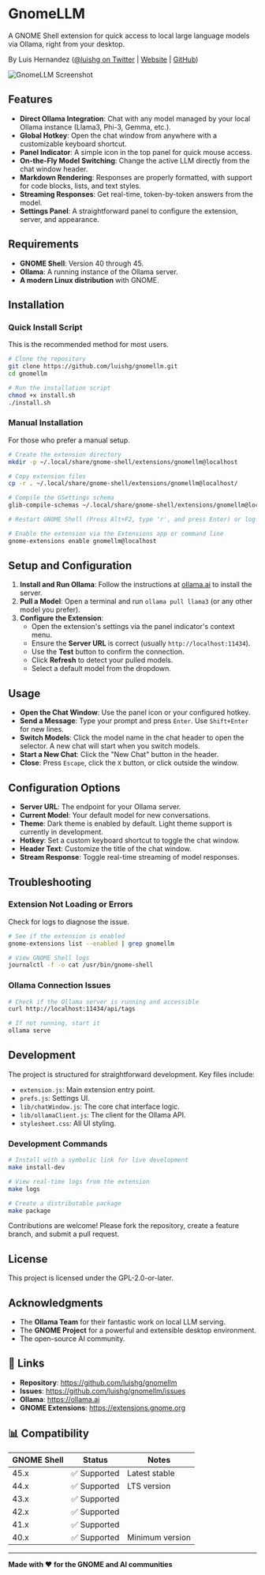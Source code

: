 # GnomeLLM

A GNOME Shell extension for quick access to local large language models via Ollama, right from your desktop.

By Luis Hernandez ([@luishg on Twitter](https://twitter.com/luishg) | [Website](https://www.luishg.com) | [GitHub](https://github.com/luishg))

![GnomeLLM Screenshot](https://raw.githubusercontent.com/luishg/gnomellm/main/screenshot.png)

## Features

- **Direct Ollama Integration**: Chat with any model managed by your local Ollama instance (Llama3, Phi-3, Gemma, etc.).
- **Global Hotkey**: Open the chat window from anywhere with a customizable keyboard shortcut.
- **Panel Indicator**: A simple icon in the top panel for quick mouse access.
- **On-the-Fly Model Switching**: Change the active LLM directly from the chat window header.
- **Markdown Rendering**: Responses are properly formatted, with support for code blocks, lists, and text styles.
- **Streaming Responses**: Get real-time, token-by-token answers from the model.
- **Settings Panel**: A straightforward panel to configure the extension, server, and appearance.

## Requirements

- **GNOME Shell**: Version 40 through 45.
- **Ollama**: A running instance of the Ollama server.
- **A modern Linux distribution** with GNOME.

## Installation

### Quick Install Script
This is the recommended method for most users.
```bash
# Clone the repository
git clone https://github.com/luishg/gnomellm.git
cd gnomellm

# Run the installation script
chmod +x install.sh
./install.sh
```

### Manual Installation
For those who prefer a manual setup.
```bash
# Create the extension directory
mkdir -p ~/.local/share/gnome-shell/extensions/gnomellm@localhost

# Copy extension files
cp -r . ~/.local/share/gnome-shell/extensions/gnomellm@localhost/

# Compile the GSettings schema
glib-compile-schemas ~/.local/share/gnome-shell/extensions/gnomellm@localhost/schemas/

# Restart GNOME Shell (Press Alt+F2, type 'r', and press Enter) or log out and back in.

# Enable the extension via the Extensions app or command line
gnome-extensions enable gnomellm@localhost
```

## Setup and Configuration

1.  **Install and Run Ollama**: Follow the instructions at [ollama.ai](https://ollama.ai) to install the server.
2.  **Pull a Model**: Open a terminal and run `ollama pull llama3` (or any other model you prefer).
3.  **Configure the Extension**:
    - Open the extension's settings via the panel indicator's context menu.
    - Ensure the **Server URL** is correct (usually `http://localhost:11434`).
    - Use the **Test** button to confirm the connection.
    - Click **Refresh** to detect your pulled models.
    - Select a default model from the dropdown.

## Usage

- **Open the Chat Window**: Use the panel icon or your configured hotkey.
- **Send a Message**: Type your prompt and press `Enter`. Use `Shift+Enter` for new lines.
- **Switch Models**: Click the model name in the chat header to open the selector. A new chat will start when you switch models.
- **Start a New Chat**: Click the "New Chat" button in the header.
- **Close**: Press `Escape`, click the `X` button, or click outside the window.

## Configuration Options

- **Server URL**: The endpoint for your Ollama server.
- **Current Model**: Your default model for new conversations.
- **Theme**: Dark theme is enabled by default. Light theme support is currently in development.
- **Hotkey**: Set a custom keyboard shortcut to toggle the chat window.
- **Header Text**: Customize the title of the chat window.
- **Stream Response**: Toggle real-time streaming of model responses.

## Troubleshooting

### Extension Not Loading or Errors
Check for logs to diagnose the issue.
```bash
# See if the extension is enabled
gnome-extensions list --enabled | grep gnomellm

# View GNOME Shell logs
journalctl -f -o cat /usr/bin/gnome-shell
```

### Ollama Connection Issues
```bash
# Check if the Ollama server is running and accessible
curl http://localhost:11434/api/tags

# If not running, start it
ollama serve
```

## Development

The project is structured for straightforward development. Key files include:

-   `extension.js`: Main extension entry point.
-   `prefs.js`: Settings UI.
-   `lib/chatWindow.js`: The core chat interface logic.
-   `lib/ollamaClient.js`: The client for the Ollama API.
-   `stylesheet.css`: All UI styling.

### Development Commands
```bash
# Install with a symbolic link for live development
make install-dev

# View real-time logs from the extension
make logs

# Create a distributable package
make package
```

Contributions are welcome! Please fork the repository, create a feature branch, and submit a pull request.

## License

This project is licensed under the GPL-2.0-or-later.

## Acknowledgments

- The **Ollama Team** for their fantastic work on local LLM serving.
- The **GNOME Project** for a powerful and extensible desktop environment.
- The open-source AI community.

## 🔗 Links

- **Repository**: https://github.com/luishg/gnomellm
- **Issues**: https://github.com/luishg/gnomellm/issues
- **Ollama**: https://ollama.ai
- **GNOME Extensions**: https://extensions.gnome.org

## 📊 Compatibility

| GNOME Shell | Status | Notes |
|-------------|--------|-------|
| 45.x        | ✅ Supported | Latest stable |
| 44.x        | ✅ Supported | LTS version |
| 43.x        | ✅ Supported | |
| 42.x        | ✅ Supported | |
| 41.x        | ✅ Supported | |
| 40.x        | ✅ Supported | Minimum version |

---

**Made with ❤️ for the GNOME and AI communities** 
